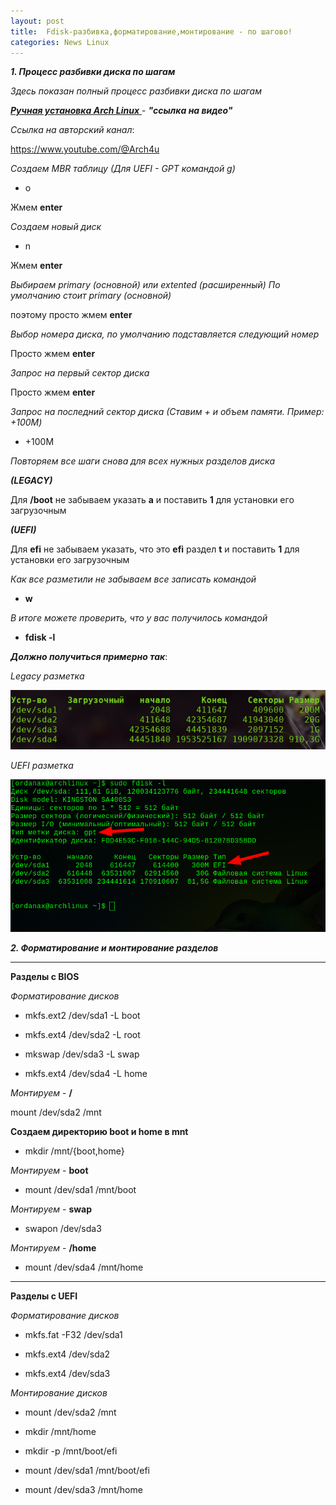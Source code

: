 ```yaml
---
layout: post
title:  Fdisk-разбивка,форматирование,монтирование - по шагово!
categories: News Linux
---
```



***1. Процесс разбивки диска по шагам***
 
*Здесь показан полный процесс разбивки диска по шагам*

<a class="red" href="https://disk.yandex.ru/i/qwqRT9DzrBew7A" target="_blank" >***Ручная установка Arch Linux*** </a> -
***"ссылка на видео"***

*Ссылка на авторский канал*:

https://www.youtube.com/@Arch4u


*Создаем MBR таблицу (Для UEFI - GPT командой g)*

- o

Жмем **enter**

*Создаем новый диск*

- n

Жмем **enter**

*Выбираем primary (основной)  или extented (расширенный)
По умолчанию стоит primary (основной)*

поэтому просто жмем **enter**

*Выбор номера диска, по умолчанию подставляется следующий номер*

Просто жмем **enter**

*Запрос на первый сектор диска*

Просто жмем **enter**

*Запрос на последний сектор диска (Ставим + и объем памяти. Пример: +100M)*

- +100M

*Повторяем все шаги снова для всех нужных разделов диска*

***(LEGACY)***

 Для **/boot** не забываем указать **a** и поставить **1** для установки его загрузочным 

***(UEFI)*** 

Для **efi** не забываем указать, что это **efi** раздел **t** и поставить **1** для установки его загрузочным 

*Как все разметили не забываем все записать командой*

 - **w**

*В итоге можете проверить, что у вас получилось командой* 

- **fdisk -l**

***Должно получиться примерно так***:

*Legacy разметка*

 ![](/image/fdisk/legacy.png) 

*UEFI разметка* 

 ![](/image/fdisk/uefi.png) 

***2. Форматирование и монтирование разделов***

**************************

**Разделы с BIOS**

*Форматирование дисков*

- mkfs.ext2  /dev/sda1 -L boot

- mkfs.ext4  /dev/sda2 -L root

- mkswap /dev/sda3 -L swap

- mkfs.ext4  /dev/sda4 -L home

*Монтируем* -  **/**

mount /dev/sda2 /mnt

**Создаем директорию boot и home в mnt** 

- mkdir /mnt/{boot,home}

*Монтируем* - **boot**

- mount /dev/sda1 /mnt/boot

*Монтируем* - **swap**

- swapon /dev/sda3

*Монтируем* - **/home**

- mount /dev/sda4 /mnt/home

********************

**Разделы с UEFI**

*Форматирование дисков*

- mkfs.fat -F32 /dev/sda1

- mkfs.ext4  /dev/sda2

- mkfs.ext4  /dev/sda3

*Монтирование дисков*

- mount /dev/sda2 /mnt

- mkdir /mnt/home

- mkdir -p /mnt/boot/efi

- mount /dev/sda1 /mnt/boot/efi

- mount /dev/sda3 /mnt/home
